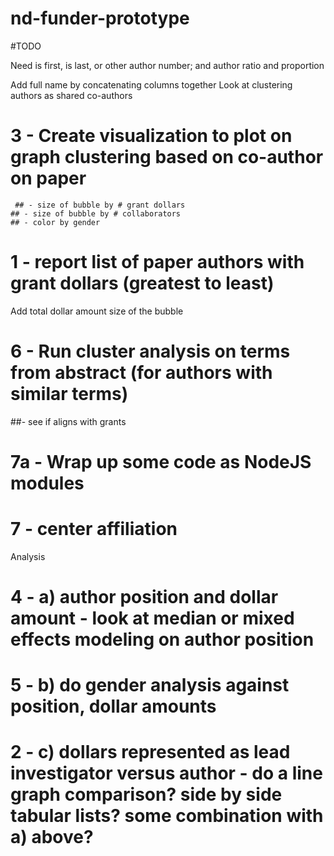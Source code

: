 # nd-funder-prototype

#TODO

Need is first, is last, or other author number; and author ratio and proportion

Add full name by concatenating columns together
Look at clustering authors as shared co-authors
# 3 - Create visualization to plot on graph clustering based on co-author on paper
     ## - size of bubble by # grant dollars
    ## - size of bubble by # collaborators
    ## - color by gender
# 1 - report list of paper authors with grant dollars (greatest to least)
Add total dollar amount size of the bubble
# 6 - Run cluster analysis on terms from abstract (for authors with similar terms)
##- see if aligns with grants
# 7a - Wrap up some code as NodeJS modules
# 7 - center affiliation

Analysis

# 4 - a) author position and dollar amount - look at median or mixed effects modeling on author position
# 5 - b) do gender analysis against position, dollar amounts
# 2 - c) dollars represented as lead investigator versus author - do a line graph comparison? side by side tabular lists?  some combination with a) above?
